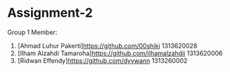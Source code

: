 # Assignment-2

Group 1 Member:

1. [Ahmad Luhur Pakerti]https://github.com/00shiki 1313620028
2. [Ilham Alzahdi Tamaroha]https://github.com/ilhamalzahdii 1313620006
3. [Ridwan Effendy]https://github.com/dyywann 1313260002
